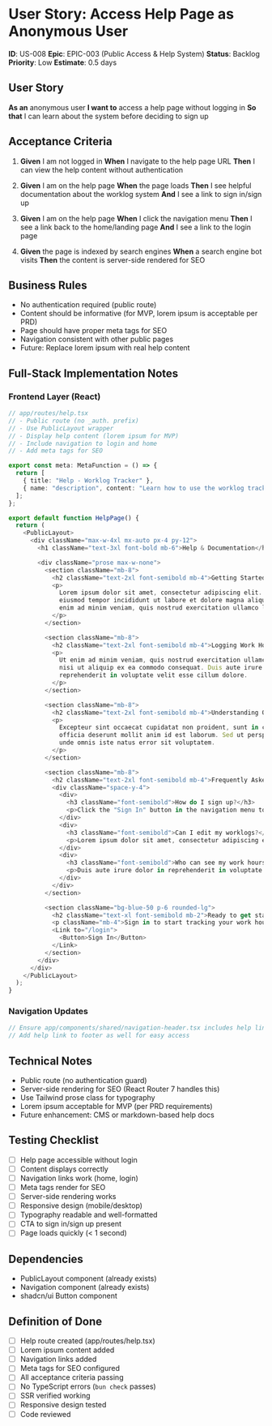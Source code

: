 # User Story: Access Help Page as Anonymous User

**ID**: US-008
**Epic**: EPIC-003 (Public Access & Help System)
**Status**: Backlog
**Priority**: Low
**Estimate**: 0.5 days

## User Story

**As an** anonymous user
**I want to** access a help page without logging in
**So that** I can learn about the system before deciding to sign up

## Acceptance Criteria

1. **Given** I am not logged in
   **When** I navigate to the help page URL
   **Then** I can view the help content without authentication

2. **Given** I am on the help page
   **When** the page loads
   **Then** I see helpful documentation about the worklog system
   **And** I see a link to sign in/sign up

3. **Given** I am on the help page
   **When** I click the navigation menu
   **Then** I see a link back to the home/landing page
   **And** I see a link to the login page

4. **Given** the page is indexed by search engines
   **When** a search engine bot visits
   **Then** the content is server-side rendered for SEO

## Business Rules

- No authentication required (public route)
- Content should be informative (for MVP, lorem ipsum is acceptable per PRD)
- Page should have proper meta tags for SEO
- Navigation consistent with other public pages
- Future: Replace lorem ipsum with real help content

## Full-Stack Implementation Notes

### Frontend Layer (React)
```typescript
// app/routes/help.tsx
// - Public route (no _auth. prefix)
// - Use PublicLayout wrapper
// - Display help content (lorem ipsum for MVP)
// - Include navigation to login and home
// - Add meta tags for SEO

export const meta: MetaFunction = () => {
  return [
    { title: "Help - Worklog Tracker" },
    { name: "description", content: "Learn how to use the worklog tracking system" },
  ];
};

export default function HelpPage() {
  return (
    <PublicLayout>
      <div className="max-w-4xl mx-auto px-4 py-12">
        <h1 className="text-3xl font-bold mb-6">Help & Documentation</h1>

        <div className="prose max-w-none">
          <section className="mb-8">
            <h2 className="text-2xl font-semibold mb-4">Getting Started</h2>
            <p>
              Lorem ipsum dolor sit amet, consectetur adipiscing elit. Sed do
              eiusmod tempor incididunt ut labore et dolore magna aliqua. Ut
              enim ad minim veniam, quis nostrud exercitation ullamco laboris.
            </p>
          </section>

          <section className="mb-8">
            <h2 className="text-2xl font-semibold mb-4">Logging Work Hours</h2>
            <p>
              Ut enim ad minim veniam, quis nostrud exercitation ullamco laboris
              nisi ut aliquip ex ea commodo consequat. Duis aute irure dolor in
              reprehenderit in voluptate velit esse cillum dolore.
            </p>
          </section>

          <section className="mb-8">
            <h2 className="text-2xl font-semibold mb-4">Understanding Overtime & Undertime</h2>
            <p>
              Excepteur sint occaecat cupidatat non proident, sunt in culpa qui
              officia deserunt mollit anim id est laborum. Sed ut perspiciatis
              unde omnis iste natus error sit voluptatem.
            </p>
          </section>

          <section className="mb-8">
            <h2 className="text-2xl font-semibold mb-4">Frequently Asked Questions</h2>
            <div className="space-y-4">
              <div>
                <h3 className="font-semibold">How do I sign up?</h3>
                <p>Click the "Sign In" button in the navigation menu to create an account.</p>
              </div>
              <div>
                <h3 className="font-semibold">Can I edit my worklogs?</h3>
                <p>Lorem ipsum dolor sit amet, consectetur adipiscing elit.</p>
              </div>
              <div>
                <h3 className="font-semibold">Who can see my work hours?</h3>
                <p>Duis aute irure dolor in reprehenderit in voluptate velit.</p>
              </div>
            </div>
          </section>

          <section className="bg-blue-50 p-6 rounded-lg">
            <h2 className="text-xl font-semibold mb-2">Ready to get started?</h2>
            <p className="mb-4">Sign in to start tracking your work hours today.</p>
            <Link to="/login">
              <Button>Sign In</Button>
            </Link>
          </section>
        </div>
      </div>
    </PublicLayout>
  );
}
```

### Navigation Updates
```typescript
// Ensure app/components/shared/navigation-header.tsx includes help link
// Add help link to footer as well for easy access
```

## Technical Notes

- Public route (no authentication guard)
- Server-side rendering for SEO (React Router 7 handles this)
- Use Tailwind prose class for typography
- Lorem ipsum acceptable for MVP (per PRD requirements)
- Future enhancement: CMS or markdown-based help docs

## Testing Checklist

- [ ] Help page accessible without login
- [ ] Content displays correctly
- [ ] Navigation links work (home, login)
- [ ] Meta tags render for SEO
- [ ] Server-side rendering works
- [ ] Responsive design (mobile/desktop)
- [ ] Typography readable and well-formatted
- [ ] CTA to sign in/sign up present
- [ ] Page loads quickly (< 1 second)

## Dependencies

- PublicLayout component (already exists)
- Navigation component (already exists)
- shadcn/ui Button component

## Definition of Done

- [ ] Help route created (app/routes/help.tsx)
- [ ] Lorem ipsum content added
- [ ] Navigation links added
- [ ] Meta tags for SEO configured
- [ ] All acceptance criteria passing
- [ ] No TypeScript errors (`bun check` passes)
- [ ] SSR verified working
- [ ] Responsive design tested
- [ ] Code reviewed
